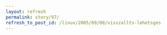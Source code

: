 ```yaml
---
layout: refresh
permalink: story/97/
refresh_to_post_id: /linux/2005/09/08/visszallts-lehetsges
---
```

